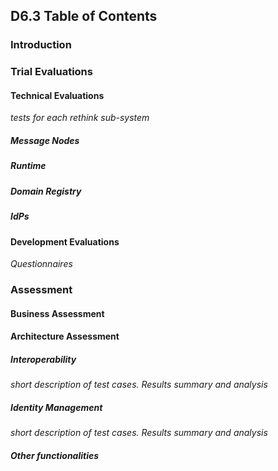 ## D6.3 Table of Contents

### Introduction

### Trial Evaluations

#### Technical Evaluations

*tests for each rethink sub-system*

##### Message Nodes

##### Runtime

##### Domain Registry

##### IdPs

#### Development Evaluations

*Questionnaires*

### Assessment

#### Business Assessment

#### Architecture Assessment

##### Interoperability

*short description of test cases. Results summary and analysis*

##### Identity Management

*short description of test cases. Results summary and analysis*

##### Other functionalities

